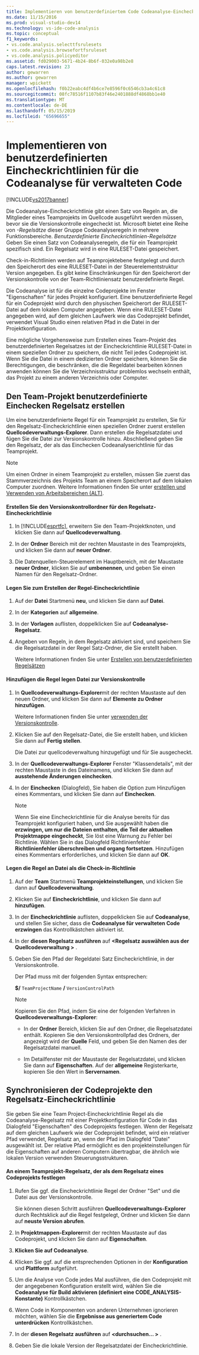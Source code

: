 ```yaml
---
title: Implementieren von benutzerdefiniertem Code Codeanalyse-Eincheckrichtlinien für verwalteten Code | Microsoft-Dokumentation
ms.date: 11/15/2016
ms.prod: visual-studio-dev14
ms.technology: vs-ide-code-analysis
ms.topic: conceptual
f1_keywords:
- vs.code.analysis.selecttfsrulesets
- vs.code.analysis.browsefortfsruleset
- vs.code.analysis.policyeditor
ms.assetid: fd029003-5671-4b24-8b6f-032e0a98b2e8
caps.latest.revision: 23
author: gewarren
ms.author: gewarren
manager: wpickett
ms.openlocfilehash: f0b22eabc4df4b6ce7e8596f0c6546cb3a4c61c8
ms.sourcegitcommit: 08fc78516f1107b83f46e2401888df4868bb1e40
ms.translationtype: MT
ms.contentlocale: de-DE
ms.lasthandoff: 05/15/2019
ms.locfileid: "65696655"
---
```

# <a name="implementing-custom-code-analysis-check-in-policies-for-managed-code"></a>Implementieren von benutzerdefinierten Eincheckrichtlinien für die Codeanalyse für verwalteten Code
[!INCLUDE[vs2017banner](../includes/vs2017banner.md)]

Die Codeanalyse-Eincheckrichtlinie gibt einen Satz von Regeln an, die Mitglieder eines Teamprojekts im Quellcode ausgeführt werden müssen, bevor sie die Versionskontrolle eingecheckt ist. Microsoft bietet eine Reihe von *-Regelsätze* dieser Gruppe Codeanalyseregeln in mehrere Funktionsbereiche. *Benutzerdefinierte Eincheckrichtlinien-Regelsätze* Geben Sie einen Satz von Codeanalyseregeln, die für ein Teamprojekt spezifisch sind. Ein Regelsatz wird in eine RULESET-Datei gespeichert.  
  
 Check-in-Richtlinien werden auf Teamprojektebene festgelegt und durch den Speicherort des eine RULESET-Datei in der Steuerelementstruktur Version angegeben. Es gibt keine Einschränkungen für den Speicherort der Versionskontrolle von der Team-Richtliniensatz benutzerdefinierte Regel.  
  
 Die Codeanalyse ist für die einzelne Codeprojekte im Fenster "Eigenschaften" für jedes Projekt konfiguriert. Eine benutzerdefinierte Regel für ein Codeprojekt wird durch den physischen Speicherort der RULESET-Datei auf dem lokalen Computer angegeben. Wenn eine RULESET-Datei angegeben wird, auf dem gleichen Laufwerk wie das Codeprojekt befindet, verwendet Visual Studio einen relativen Pfad in die Datei in der Projektkonfiguration.  
  
 Eine mögliche Vorgehensweise zum Erstellen eines Team-Projekt des benutzerdefinierten Regelsatzes ist der Eincheckrichtlinie RULESET-Datei in einem speziellen Ordner zu speichern, die nicht Teil jedes Codeprojekt ist. Wenn Sie die Datei in einem dedizierten Ordner speichern, können Sie die Berechtigungen, die beschränken, die die Regeldatei bearbeiten können anwenden können Sie die Verzeichnisstruktur problemlos wechseln enthält, das Projekt zu einem anderen Verzeichnis oder Computer.  
  
## <a name="creating-the-team-project-custom-check-in-rule-set"></a>Den Team-Projekt benutzerdefinierte Einchecken Regelsatz erstellen  
 Um eine benutzerdefinierte Regel für ein Teamprojekt zu erstellen, Sie für den Regelsatz-Eincheckrichtlinie einen speziellen Ordner zuerst erstellen **Quellcodeverwaltungs-Explorer**. Dann erstellen die Regelsatzdatei und fügen Sie die Datei zur Versionskontrolle hinzu. Abschließend geben Sie den Regelsatz, der als das Einchecken Codeanalyserichtlinie für das Teamprojekt.  
  
> [!NOTE]
> Um einen Ordner in einem Teamprojekt zu erstellen, müssen Sie zuerst das Stammverzeichnis des Projekts Team an einem Speicherort auf dem lokalen Computer zuordnen. Weitere Informationen finden Sie unter [erstellen und Verwenden von Arbeitsbereichen (ALT)](https://msdn.microsoft.com/db4d5692-179a-44fe-ad31-0c1c900c9cb2).  
  
#### <a name="to-create-the-version-control-folder-for-the-check-in-policy-rule-set"></a>Erstellen Sie den Versionskontrollordner für den Regelsatz-Eincheckrichtlinie  
  
1. In [!INCLUDE[esprtfc](../includes/esprtfc-md.md)], erweitern Sie den Team-Projektknoten, und klicken Sie dann auf **Quellcodeverwaltung**.  
  
2. In der **Ordner** Bereich mit der rechten Maustaste in des Teamprojekts, und klicken Sie dann auf **neuer Ordner**.  
  
3. Die Datenquellen-Steuerelement im Hauptbereich, mit der Maustaste **neuer Ordner**, klicken Sie auf **umbenennen**, und geben Sie einen Namen für den Regelsatz-Ordner.  
  
#### <a name="to-create-the-check-in-policy-rule-set"></a>Legen Sie zum Erstellen der Regel-Eincheckrichtlinie  
  
1. Auf der **Datei** Startmenü **neu**, und klicken Sie dann auf **Datei**.  
  
2. In der **Kategorien** auf **allgemeine**.  
  
3. In der **Vorlagen** auflisten, doppelklicken Sie auf **Codeanalyse-Regelsatz**.  
  
4. Angeben von Regeln, in dem Regelsatz aktiviert sind, und speichern Sie die Regelsatzdatei in der Regel Satz-Ordner, die Sie erstellt haben.  
  
     Weitere Informationen finden Sie unter [Erstellen von benutzerdefinierten Regelsätzen](../code-quality/creating-custom-code-analysis-rule-sets.md)  
  
#### <a name="to-add-the-rule-set-file-to-version-control"></a>Hinzufügen die Regel legen Datei zur Versionskontrolle  
  
1. In **Quellcodeverwaltungs-Explorer**mit der rechten Maustaste auf den neuen Ordner, und klicken Sie dann auf **Elemente zu Ordner hinzufügen**.  
  
     Weitere Informationen finden Sie unter [verwenden der Versionskontrolle](https://msdn.microsoft.com/library/33267cee-fe5f-4aa3-b2cd-6d22ceace314).  
  
2. Klicken Sie auf den Regelsatz-Datei, die Sie erstellt haben, und klicken Sie dann auf **Fertig stellen**.  
  
     Die Datei zur quellcodeverwaltung hinzugefügt und für Sie ausgecheckt.  
  
3. In der **Quellcodeverwaltungs-Explorer** Fenster "Klassendetails", mit der rechten Maustaste in des Dateinamens, und klicken Sie dann auf **ausstehende Änderungen einchecken**.  
  
4. In der **Einchecken** (Dialogfeld), Sie haben die Option zum Hinzufügen eines Kommentars, und klicken Sie dann auf **Einchecken**.  
  
    > [!NOTE]
    > Wenn Sie eine Eincheckrichtlinie für die Analyse bereits für das Teamprojekt konfiguriert haben, und Sie ausgewählt haben die **erzwingen, um nur die Dateien enthalten, die Teil der aktuellen Projektmappe eingecheckt**, Sie löst eine Warnung zu Fehler bei Richtlinie. Wählen Sie in das Dialogfeld Richtlinienfehler **Richtlinienfehler überschreiben und organg fortsetzen**. Hinzufügen eines Kommentars erforderliches, und klicken Sie dann auf **OK**.  
  
#### <a name="to-specify-the-rule-set-file-as-the-check-in-policy"></a>Legen die Regel an Datei als die Check-in-Richtlinie  
  
1. Auf der **Team** Startmenü **Teamprojekteinstellungen**, und klicken Sie dann auf **Quellcodeverwaltung**.  
  
2. Klicken Sie auf **Eincheckrichtlinie**, und klicken Sie dann auf **hinzufügen**.  
  
3. In der **Eincheckrichtlinie** auflisten, doppelklicken Sie auf **Codeanalyse**, und stellen Sie sicher, dass die **Codeanalyse für verwalteten Code erzwingen** das Kontrollkästchen aktiviert ist.  
  
4. In der **diesen Regelsatz ausführen** auf  **\<Regelsatz auswählen aus der Quellcodeverwaltung >** .  
  
5. Geben Sie den Pfad der Regeldatei Satz Eincheckrichtlinie, in der Versionskontrolle.  
  
     Der Pfad muss mit der folgenden Syntax entsprechen:  
  
     **$/** `TeamProjectName` **/** `VersionControlPath`  
  
    > [!NOTE]
    > Kopieren Sie den Pfad, indem Sie eine der folgenden Verfahren in **Quellcodeverwaltungs-Explorer**:  
  
    - In der **Ordner** Bereich, klicken Sie auf den Ordner, die Regelsatzdatei enthält. Kopieren Sie den Versionskontrollpfad des Ordners, der angezeigt wird der **Quelle** Feld, und geben Sie den Namen des der Regelsatzdatei manuell.  
  
    - Im Detailfenster mit der Maustaste der Regelsatzdatei, und klicken Sie dann auf **Eigenschaften**. Auf der **allgemeine** Registerkarte, kopieren Sie den Wert in **Servernamen**.  
  
## <a name="synchronizing-code-projects-to-the-check-in-policy-rule-set"></a>Synchronisieren der Codeprojekte den Regelsatz-Eincheckrichtlinie  
 Sie geben Sie eine Team Project-Eincheckrichtlinie Regel als die Codeanalyse-Regelsatz mit einer Projektkonfiguration für Code in das Dialogfeld "Eigenschaften" des Codeprojekts festlegen. Wenn der Regelsatz auf dem gleichen Laufwerk wie der Codeprojekt befindet, wird ein relativer Pfad verwendet, Regelsatz an, wenn der Pfad im Dialogfeld "Datei" ausgewählt ist. Der relative Pfad ermöglicht es den projekteinstellungen für die Eigenschaften auf anderen Computern übertragbar, die ähnlich wie lokalen Version verwenden Steuerungsstrukturen.  
  
#### <a name="to-specify-a-team-project-rule-set-as-the-rule-set-of-a-code-project"></a>An einem Teamprojekt-Regelsatz, der als dem Regelsatz eines Codeprojekts festlegen  
  
1. Rufen Sie ggf. die Eincheckrichtlinie Regel der Ordner "Set" und die Datei aus der Versionskontrolle.  
  
     Sie können diesen Schritt ausführen **Quellcodeverwaltungs-Explorer** durch Rechtsklick auf die Regel festgelegt, Ordner und klicken Sie dann auf **neuste Version abrufen**.  
  
2. In **Projektmappen-Explorer**mit der rechten Maustaste auf das Codeprojekt, und klicken Sie dann auf **Eigenschaften**.  
  
3. **Klicken Sie auf Codeanalyse**.  
  
4. Klicken Sie ggf. auf die entsprechenden Optionen in der **Konfiguration** und **Plattform** aufgeführt.  
  
5. Um die Analyse von Code jedes Mal ausführen, die den Codeprojekt mit der angegebenen Konfiguration erstellt wird, wählen Sie die **Codeanalyse für Build aktivieren (definiert eine CODE_ANALYSIS-Konstante)** Kontrollkästchen.  
  
6. Wenn Code in Komponenten von anderen Unternehmen ignorieren möchten, wählen Sie die **Ergebnisse aus generiertem Code unterdrücken** Kontrollkästchen.  
  
7. In der **diesen Regelsatz ausführen** auf  **\<durchsuchen... >** .  
  
8. Geben Sie die lokale Version der Regelsatzdatei der Eincheckrichtlinie.
